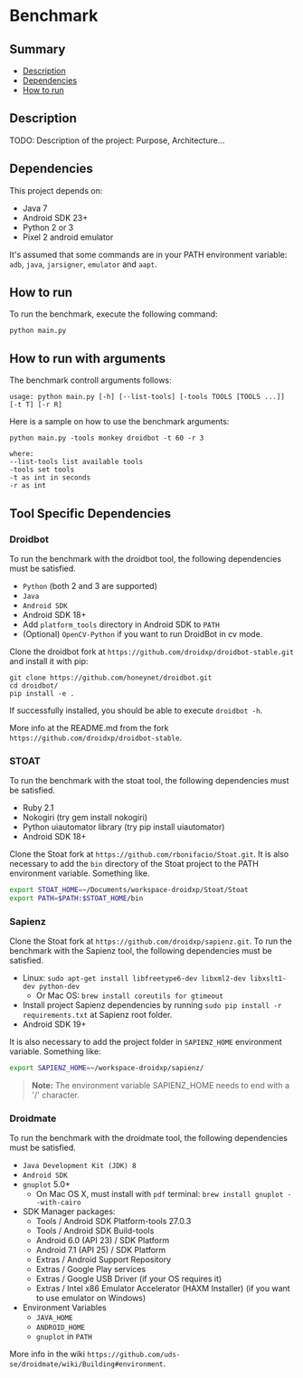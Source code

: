 # Benchmark

## Summary

- [Description](#description)
- [Dependencies](#dependencies)
- [How to run](#how-to-run)

## Description

TODO: Description of the project: Purpose, Architecture...

## Dependencies

This project depends on:
- Java 7
- Android SDK 23+
- Python 2 or 3
- Pixel 2 android emulator

It's assumed that some commands are in your PATH environment variable: `adb`, `java`, `jarsigner`, `emulator` and `aapt`.


## How to run

To run the benchmark, execute the following command:

    python main.py
    
## How to run with arguments

The benchmark controll arguments follows:

    usage: python main.py [-h] [--list-tools] [-tools TOOLS [TOOLS ...]] [-t T] [-r R]

Here is a sample on how to use the benchmark arguments:

    python main.py -tools monkey droidbot -t 60 -r 3
    
    where:
    --list-tools list available tools
    -tools set tools
    -t as int in seconds
    -r as int
    

## Tool Specific Dependencies

### Droidbot

To run the benchmark with the droidbot tool, the following dependencies must be satisfied.

   * `Python` (both 2 and 3 are supported)
   * `Java`
   * `Android SDK`
   * Android SDK 18+
   * Add `platform_tools` directory in Android SDK to `PATH`
   * (Optional) `OpenCV-Python` if you want to run DroidBot in cv mode.

Clone the droidbot fork at `https://github.com/droidxp/droidbot-stable.git` and install it with pip:
```shell
git clone https://github.com/honeynet/droidbot.git
cd droidbot/
pip install -e .
```

If successfully installed, you should be able to execute `droidbot -h`.

More info at the README.md from the fork `https://github.com/droidxp/droidbot-stable`.

### STOAT

To run the benchmark with the stoat tool, the following dependencies must be satisfied.

   * Ruby 2.1
   * Nokogiri (try gem install nokogiri)
   * Python uiautomator library (try pip install uiautomator)
   * Android SDK 18+

Clone the Stoat fork at `https://github.com/rbonifacio/Stoat.git`. It is also necessary to add the `bin` directory of the Stoat project to the PATH environment variable. Something like.

```sh
export STOAT_HOME=~/Documents/workspace-droidxp/Stoat/Stoat
export PATH=$PATH:$STOAT_HOME/bin
```

### Sapienz

Clone the Stoat fork at `https://github.com/droidxp/sapienz.git`. To run the benchmark with the Sapienz tool, the following dependencies must be satisfied.

   * Linux: `sudo apt-get install libfreetype6-dev libxml2-dev libxslt1-dev python-dev`
      * Or Mac OS: `brew install coreutils for gtimeout`
   * Install project Sapienz dependencies by running `sudo pip install -r requirements.txt` at Sapienz root folder.
   * Android SDK 19+

 It is also necessary to add the project folder in `SAPIENZ_HOME` environment variable. Something like:

```sh
export SAPIENZ_HOME=~/workspace-droidxp/sapienz/
```

> **Note:** The environment variable SAPIENZ_HOME needs to end with a '/' character.

### Droidmate

To run the benchmark with the droidmate tool, the following dependencies must be satisfied.

   * `Java Development Kit (JDK) 8`
   * `Android SDK`
   * `gnuplot` 5.0+
      * On Mac OS X, must install with `pdf` terminal: `brew install gnuplot --with-cairo`
   * SDK Manager packages:
      * Tools / Android SDK Platform-tools 27.0.3
      * Tools / Android SDK Build-tools
      * Android 6.0 (API 23) / SDK Platform
      * Android 7.1 (API 25) / SDK Platform
      * Extras / Android Support Repository
      * Extras / Google Play services
      * Extras / Google USB Driver (if your OS requires it)
      * Extras / Intel x86 Emulator Accelerator (HAXM Installer) (if you want to use emulator on Windows)
   * Environment Variables
      * `JAVA_HOME`
      * `ANDROID_HOME`
      * `gnuplot` in `PATH`

More info in the wiki `https://github.com/uds-se/droidmate/wiki/Building#environment`.
